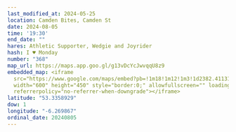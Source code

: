 ```yaml
---
last_modified_at: 2024-05-25
location: Camden Bites, Camden St
date: 2024-08-05
time: '19:30'
end_date: ""
hares: Athletic Supporter, Wedgie and Joyrider
hash: I ♥ Monday
number: "368"
map_url: https://maps.app.goo.gl/g13vDcYcJwvqqU8z9
embedded_map: <iframe
  src="https://www.google.com/maps/embed?pb=!1m18!1m12!1m3!1d2382.411319177182!2d-6.269867006483905!3d53.33589290082874!2m3!1f0!2f0!3f0!3m2!1i1024!2i768!4f13.1!3m3!1m2!1s0x48670e9fc3a1c0a9%3A0x2b1ac07204447c2d!2sCamden%20Bites%20and%20Brews!5e0!3m2!1sen!2sie!4v1716673895604!5m2!1sen!2sie"
  width="600" height="450" style="border:0;" allowfullscreen="" loading="lazy"
  referrerpolicy="no-referrer-when-downgrade"></iframe>
latitude: "53.3358929"
dow: 1
longitude: "-6.269867"
ordinal_date: 20240805
---
```

